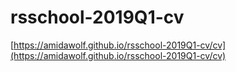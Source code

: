# rsschool-2019Q1-cv  
[https://amidawolf.github.io/rsschool-2019Q1-cv/cv](https://amidawolf.github.io/rsschool-2019Q1-cv/cv)
